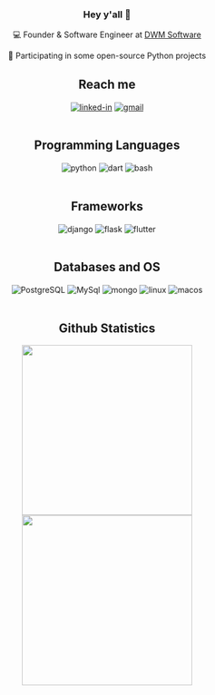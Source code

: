 <div align="center">

### Hey y'all 👋

💻 Founder & Software Engineer at [DWM Software](https://dwmsoftware.com/)

🐍 Participating in some open-source Python projects
<br>

## Reach me
[<img align="center" alt="linked-in" src="https://img.shields.io/badge/linkedin-%230077B5.svg?&style=for-the-badge&logo=linkedin&logoColor=white" />](https://www.linkedin.com/in/arturpbarbosa/)
[<img align="center" alt="gmail" src="https://img.shields.io/badge/-Gmail-%23333?style=for-the-badge&logo=gmail&logoColor=white" />](mailto:fxbrartur@gmail.com)
<br>
<br> 

## Programming Languages
<img align="center" alt="python" src="https://img.shields.io/badge/-Python-%230077B5?style=for-the-badge&logo=python&logoColor=white" />
<img align="center" alt="dart" src="https://img.shields.io/badge/dart-%230175C2.svg?style=for-the-badge&logo=dart&logoColor=white" />
<img align="center" alt="bash" src="https://img.shields.io/badge/shell_script-%23121011.svg?style=for-the-badge&logo=gnu-bash&logoColor=white">
<br>
<br>

## Frameworks
<img align="center" alt="django" src="https://img.shields.io/badge/django-%23092E20.svg?style=for-the-badge&logo=django&logoColor=white" />
<img align="center" alt="flask" src="https://img.shields.io/badge/flask-%23000.svg?style=for-the-badge&logo=flask&logoColor=white" />
<img align="center" alt="flutter" src="https://img.shields.io/badge/Flutter-%2302569B.svg?style=for-the-badge&logo=Flutter&logoColor=white" />
<br>
<br>

## Databases and OS
<img align="center" alt="PostgreSQL" src="https://img.shields.io/badge/PostgreSQL-4169E1?style=for-the-badge&logo=postgresql&logoColor=white">
<img align="center" alt="MySql" src="https://img.shields.io/badge/mysql-%2300f.svg?style=for-the-badge&logo=mysql&logoColor=white">
<img align="center" alt="mongo" src="https://img.shields.io/badge/MongoDB-%234ea94b.svg?style=for-the-badge&logo=mongodb&logoColor=white">
<img align="center" alt="linux" src="https://img.shields.io/badge/Linux-FCC624?style=for-the-badge&logo=linux&logoColor=black">
<img align="center" alt="macos" src="https://img.shields.io/badge/mac%20os-000000?style=for-the-badge&logo=macos&logoColor=F0F0F0">
<br>
<br>

## Github Statistics
<img width="300px" align="center" src="https://github-readme-stats.vercel.app/api?username=fxbrartur&theme=dark">
<img width="300px" align="center" src="https://github-readme-stats.vercel.app/api/top-langs/?username=fxbrartur&langs_count=10&layout=compact&theme=dark">

</div>

